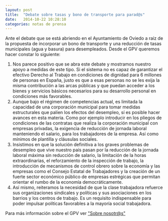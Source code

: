 ```yaml
---
layout: post
title:  "Debate sobre tasas y bono de transporte para parad@s"
date:   2014-10-22 10:28:10
categories: notas de prensa
---
```


Ante el debate que se está abriendo en el Ayuntamiento de Oviedo a raíz de la propuesta de incorporar un bono de transporte y una reducción de tasas municipales (agua y basura) para desempleados. Desde el GPV queremos hacer constar lo siguiente:

1. Nos parece positivo que se abra este debate y mostramos nuestro apoyo a medidas de este tipo. Si el sistema no es capaz de garantizar el efectivo Derecho al Trabajo en condiciones de dignidad para 6 millones de personas en España, justo es que a esas personas no se les exija la misma contribución a las arcas públicas y que puedan acceder a los bienes y servicios básicos necesarios para su desarrollo personal en condiciones más favorables.
2. Aunque bajo el régimen de competencias actual, es limitada la capacidad de una corporación municipal para tomar medidas estructurales que palíen los efectos del desempleo, sí es posible hacer avances en esta materia. Como por ejemplo introducir en los pliegos de condiciones de las contratas que realiza la corporación municipal con empresas privadas, la exigencia de reducción de jornada laboral manteniendo el salario, para los trabajadores de la empresa. Así como mínimos de plantilla y cláusulas sociales.
3. Insistimos en que la solución definitiva a los graves problemas de desempleo que vive nuestro país pasan por la reducción de la jornada laboral máxima sin reducción de salario, la limitación de la horas extraordinarias, el reforzamiento de la inspección de trabajo, la introducción de mecanismos de control obrero sobre la economía y las empresas como el Consejo Estatal de Trabajadores y la creación de un fuerte sector económico público de empresas estrégicas que permitan orientar el rumbo de la economía democráticamente.
4. Así mismo, reiteramos la necesidad de que la clase trabajadora refuerce sus organizaciones sindicales y políticas y sus asociaciones en los barrios y los centros de trabajo. Es un requisito indispensable para poder impulsar políticas favorables a la mayoría social trabajadora.

Para más información sobre el GPV ver ["Sobre nosotr@s"](/about)